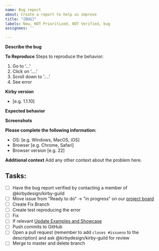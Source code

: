 ```yaml
---
name: Bug report
about: Create a report to help us improve
title: "[BUG]"
labels: New, NOT Prioritized, NOT Verified, bug
assignees: ''

---
```


**Describe the bug**
<!--A clear and concise description of what the bug is.-->

**To Reproduce**
Steps to reproduce the behavior:

1. Go to '...'
2. Click on '....'
3. Scroll down to '....'
4. See error

**Kirby version**
- [e.g. 1.1.10]

**Expected behavior**
<!--A clear and concise description of what you expected to happen...-->

**Screenshots**
<!--If applicable, add screenshots to help explain your problem.-->

**Please complete the following information:**
- OS: [e.g. Windows, MacOS, iOS]
- Browser [e.g. Chrome, Safari]
- Browser version [e.g. 22]

**Additional context**
Add any other context about the problem here.

<!--**Process around fixing and prioritization**-->
<!--In order to fix bugs in a timely fashion please follow these few steps when relevant-->

<!--*NOT Prioritized*-->
<!--Consider urgency of the Bug and be specific if it is blocking for your project. Describe any deadlines for the issue - eg. X needs this done by Y date, to be used in Z sprint. Suggest a milestone for the issue. The Not Prioritized will be removed by the Kirby team. If the bug has "low" priority it will be solved eventually - typically when working with the effected component in a different context.-->

<!--*NOT Verified*-->
<!--The reported bug might be inteded behaviour - the bug should therefore be verified before it is fixed. Ask a member of @kirbydesign/kirby-guild to verify the bug, before you begin fixing it. When the bug is verified the "NOT Verified" label will be removed.-->


## Tasks:
- [ ] Have the bug report verified by contacting a member of @kirbydesign/kirby-guild
- [ ] Move issue from "Ready to do" -> "in progress" on our [project board](https://github.com/kirbydesign/designsystem/projects/1)
- [ ] Create Fix Branch
- [ ] Create test reproducing the error
- [ ] Fix
- [ ] If relevant [Update Examples and Showcase](https://cookbook.kirby.design/home/showcase/button)
- [ ] Push commits to GitHub
- [ ] Open a pull request (remember to add `closes #issueno` to the description) and ask @kirbydesign/kirby-guild for review
- [ ] Merge to master and delete branch
